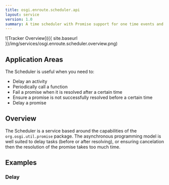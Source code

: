 ```yaml
---
title: osgi.enroute.scheduler.api
layout: service
version: 1.0
summary: A time scheduler with Promise support for one time events and and TimeAjusters for periodic events.
---
```


![Tracker Overview]({{ site.baseurl }}/img/services/osgi.enroute.scheduler.overview.png)

## Application Areas

The Scheduler is useful when you need to:

* Delay an activity
* Periodically call a function 
* Fail a promise when it is resolved after a certain time
* Ensure a promise is not successfully resolved before a certain time  
* Delay a promise

## Overview

The Scheduler is a service based around the capabilities of the `org.osgi.util.promise` package. The asynchronous programming model is well suited to delay tasks (before or after resolving), or ensuring cancelation then the resolution of the promise takes too much time.

## Examples

### Delay


